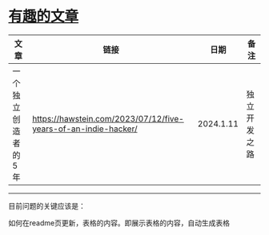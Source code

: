 # [有趣的文章](https://github.com/QiYongchuan/MyGitBlog/issues/71)

| 文章 | 链接 | 日期| 备注|
| -- | -- | -- | --| 
| 一个独立创造者的5年| https://hawstein.com/2023/07/12/five-years-of-an-indie-hacker/ | 2024.1.11 | 独立开发之路|

---

目前问题的关键应该是：

如何在readme页更新，表格的内容。即展示表格的内容，自动生成表格